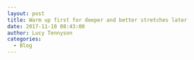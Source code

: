 ```yaml
---
layout: post
title: Warm up first for deeper and better stretches later
date: 2017-11-10 08:43:00
author: Lucy Tennyson
categories:
  - Blog
---
```

